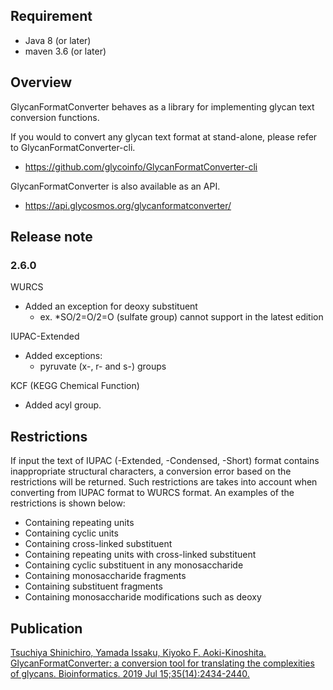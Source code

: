 ## Requirement
* Java 8 (or later)
* maven 3.6 (or later)

## Overview
GlycanFormatConverter behaves as a library for implementing glycan text conversion functions.

If you would to convert any glycan text format at stand-alone, please refer to GlycanFormatConverter-cli.
* https://github.com/glycoinfo/GlycanFormatConverter-cli

GlycanFormatConverter is also available as an API.
* https://api.glycosmos.org/glycanformatconverter/

## Release note

### 2.6.0
WURCS
* Added an exception for deoxy substituent
    * ex. \*SO/2=O/2=O (sulfate group) cannot support in the latest edition

IUPAC-Extended
* Added exceptions:
    * pyruvate (x-, r- and s-) groups

KCF (KEGG Chemical Function)
* Added acyl group.

## Restrictions
If input the text of IUPAC (-Extended, -Condensed, -Short) format contains inappropriate structural characters, a conversion error based on the restrictions will be returned.
Such restrictions are takes into account when converting from IUPAC format to WURCS format.
An examples of the restrictions is shown below:
- Containing repeating units
- Containing cyclic units
- Containing cross-linked substituent
- Containing repeating units with cross-linked substituent
- Containing cyclic substituent in any monosaccharide
- Containing monosaccharide fragments
- Containing substituent fragments
- Containing monosaccharide modifications such as deoxy

## Publication
[Tsuchiya Shinichiro, Yamada Issaku, Kiyoko F. Aoki-Kinoshita. GlycanFormatConverter: a conversion tool for translating the complexities of glycans. Bioinformatics. 2019 Jul 15;35(14):2434-2440.](https://pubmed.ncbi.nlm.nih.gov/30535258/)
